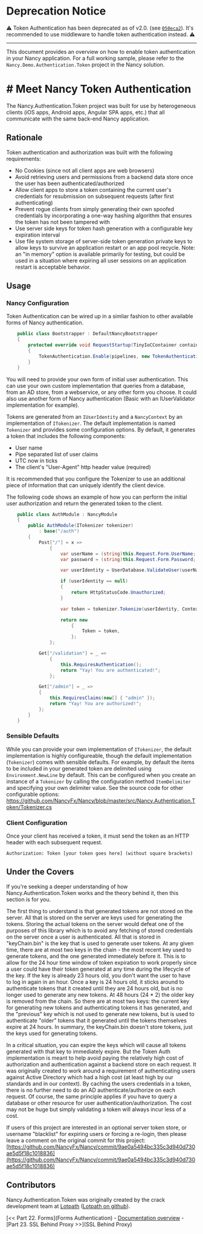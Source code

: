# Deprecation Notice

:warning: Token Authentication has been deprecated as of v2.0. (see [`050eca2`](https://github.com/NancyFx/Nancy/commit/050eca2bf95efd32b4d4858900f9f729f520b152)). It's recommended to use middleware to handle token authentication instead. :warning:

----

This document provides an overview on how to enable token authentication in your Nancy application. For a full working sample, please refer to the `Nancy.Demo.Authentication.Token` project in the Nancy solution.

# # Meet Nancy Token Authentication

The Nancy.Authentication.Token project was built for use by heterogeneous clients (iOS apps, Android apps, Angular SPA apps, etc.) that all communicate with the same back-end Nancy application.

## Rationale

Token authentication and authorization was built with the following requirements:

* No Cookies (since not all client apps are web browsers)
* Avoid retrieving users and permissions from a backend data store once the user has been authenticated/authorized
* Allow client apps to store a token containing the current user's credentials for resubmission on subsequent requests (after first authenticating)
* Prevent rogue clients from simply generating their own spoofed credentials by incorporating a one-way hashing algorithm that ensures the token has not been tampered with
* Use server side keys for token hash generation with a configurable key expiration interval
* Use file system storage of server-side token generation private keys to allow keys to survive an application restart or an app pool recycle. Note: an "in memory" option is available primarily for testing, but could be used in a situation where expiring all user sessions on an application restart is acceptable behavior.

## Usage

### Nancy Configuration

Token Authentication can be wired up in a simliar fashion to other available forms of Nancy authentication.

```csharp
    public class Bootstrapper : DefaultNancyBootstrapper
    {
        protected override void RequestStartup(TinyIoCContainer container, IPipelines pipelines, NancyContext context)
        {
            TokenAuthentication.Enable(pipelines, new TokenAuthenticationConfiguration(container.Resolve<ITokenizer>()));
        }
    }
```

You will need to provide your own form of initial user authentication. This can use your own custom implementation that queries
from a database, from an AD store, from a webservice, or any other form you choose. It could also use another form of Nancy authentication (Basic with an IUserValidator implementation
for example).

Tokens are generated from an `IUserIdentity` and a `NancyContext` by an implementation of `ITokenizer`. The 
default implementation is named `Tokenizer` and provides some configuration options. By default, it generates a token
that includes the following components:

* User name
* Pipe separated list of user claims
* UTC now in ticks
* The client's "User-Agent" http header value (required)

It is recommended that you configure the Tokenizer to use an additional piece of information that can uniquely identify 
the client device. 

The following code shows an example of how you can perform the initial user authorization and return the generated token to the client.

```csharp
    public class AuthModule : NancyModule
    {
        public AuthModule(ITokenizer tokenizer)
            : base("/auth")
        {
            Post["/"] = x =>
                {
                    var userName = (string)this.Request.Form.UserName;
                    var password = (string)this.Request.Form.Password;

                    var userIdentity = UserDatabase.ValidateUser(userName, password);

                    if (userIdentity == null)
                    {
                        return HttpStatusCode.Unauthorized;
                    }

                    var token = tokenizer.Tokenize(userIdentity, Context);

                    return new
                        {
                            Token = token,
                        };
                };

            Get["/validation"] = _ =>
                {
                    this.RequiresAuthentication();
                    return "Yay! You are authenticated!";
                };

            Get["/admin"] = _ =>
            {
                this.RequiresClaims(new[] { "admin" });
                return "Yay! You are authorized!";
            };
        }
    }
```
### Sensible Defaults
While you can provide your own implementation of `ITokenizer`, the default implementation is highly configureable, though the default implementation (`Tokenizer`) comes with sensible defaults. For example, by default the items to be included in your generated token are delimited using `Environment.NewLine` by default. This can be configured when you create an instance of a `Tokenizer` by calling the configuration method `ItemDelimiter` and specifying your own delimiter value. See the source code for other configurable options: https://github.com/NancyFx/Nancy/blob/master/src/Nancy.Authentication.Token/Tokenizer.cs


### Client Configuration

Once your client has received a token, it must send the token as an HTTP header with each subsequent request.

```
Authorization: Token [your token goes here] (without square brackets)
``` 

## Under the Covers

If you're seeking a deeper understanding of how Nancy.Authentication.Token works and the theory behind it, then this section is for you.

The first thing to understand is that generated tokens are not stored on the server. All that is stored on the server are keys used for generating the tokens. Storing the actual tokens on the server would defeat one of the purposes of this library which is to avoid any fetching of stored credentials on the server once a user is authenticated. All that is stored in "keyChain.bin" is the key that is used to generate user tokens. At any given time, there are at most two keys in the chain - the most recent key used to generate tokens, and the one generated immediately before it. This is to allow for the 24 hour time window of token expiration to work properly since a user could have their token generated at any time during the lifecycle of the key. If the key is already 23 hours old, you don't want the user to have to log in again in an hour. Once a key is 24 hours old, it sticks around to authenticate tokens that it created until they are 24 hours old, but is no longer used to generate any new tokens. At 48 hours (24 * 2) the older key is removed from the chain. So there are at most two keys: the current key for generating new tokens and authenticating tokens it has generated, and the "previous" key which is not used to generate new tokens, but is used to authenticate "older" tokens that it generated until the tokens themselves expire at 24 hours. In summary, the keyChain.bin doesn't store tokens, just the keys used for generating tokens.

In a critical situation, you can expire the keys which will cause all tokens generated with that key to immediately expire. But the Token Auth implementation is meant to help avoid paying the relatively high cost of authorization and authentication against a backend store on each request. It was originally created to work around a requirement of authenticating users against Active Directory which had a high cost (at least high by our standards and in our context). By caching the users credentials in a token, there is no further need to do an AD authenticate/authorize on each request. Of course, the same principle applies if you have to query a database or other resource for user authentication/authorization. The cost may not be huge but simply validating a token will always incur less of a cost.

If users of this project are interested in an optional server token store, or username "blacklist" for expiring users or forcing a re-login, then please leave a comment on the original commit for this project: [https://github.com/NancyFx/Nancy/commit/9ae0a5494bc335c3d940d730ae5d5f18c1018836](https://github.com/NancyFx/Nancy/commit/9ae0a5494bc335c3d940d730ae5d5f18c1018836)

## Contributors

Nancy.Authentication.Token was originally created by the crack development team at [Lotpath](http://lotpath.com) ([Lotpath on github](http://github.com/Lotpath)).

[<< Part 22. Forms](Forms Authentication) - [Documentation overview](Documentation) - [Part 23. SSL Behind Proxy >>](SSL Behind Proxy)